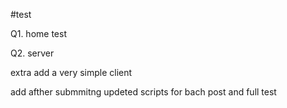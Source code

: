 #test

Q1. home test
 
 
Q2. server

extra add a very simple client


add afther submmitng updeted scripts for bach post and full test 
